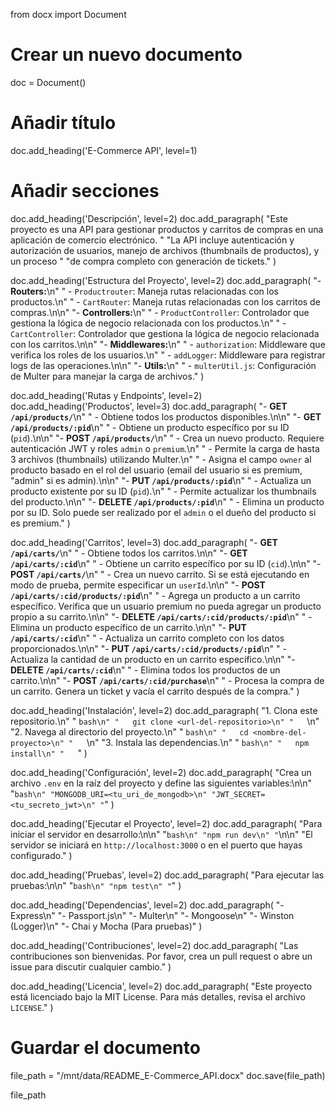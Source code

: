 from docx import Document

# Crear un nuevo documento
doc = Document()

# Añadir título
doc.add_heading('E-Commerce API', level=1)

# Añadir secciones
doc.add_heading('Descripción', level=2)
doc.add_paragraph(
    "Este proyecto es una API para gestionar productos y carritos de compras en una aplicación de comercio electrónico. "
    "La API incluye autenticación y autorización de usuarios, manejo de archivos (thumbnails de productos), y un proceso "
    "de compra completo con generación de tickets."
)

doc.add_heading('Estructura del Proyecto', level=2)
doc.add_paragraph(
    "- **Routers:**\n"
    "  - `Productrouter`: Maneja rutas relacionadas con los productos.\n"
    "  - `CartRouter`: Maneja rutas relacionadas con los carritos de compras.\n\n"
    "- **Controllers:**\n"
    "  - `ProductController`: Controlador que gestiona la lógica de negocio relacionada con los productos.\n"
    "  - `CartController`: Controlador que gestiona la lógica de negocio relacionada con los carritos.\n\n"
    "- **Middlewares:**\n"
    "  - `authorization`: Middleware que verifica los roles de los usuarios.\n"
    "  - `addLogger`: Middleware para registrar logs de las operaciones.\n\n"
    "- **Utils:**\n"
    "  - `multerUtil.js`: Configuración de Multer para manejar la carga de archivos."
)

doc.add_heading('Rutas y Endpoints', level=2)
doc.add_heading('Productos', level=3)
doc.add_paragraph(
    "- **GET `/api/products/`**\n"
    "  - Obtiene todos los productos disponibles.\n\n"
    "- **GET `/api/products/:pid`**\n"
    "  - Obtiene un producto específico por su ID (`pid`).\n\n"
    "- **POST `/api/products/`**\n"
    "  - Crea un nuevo producto. Requiere autenticación JWT y roles `admin` o `premium`.\n"
    "  - Permite la carga de hasta 3 archivos (thumbnails) utilizando Multer.\n"
    "  - Asigna el campo `owner` al producto basado en el rol del usuario (email del usuario si es premium, \"admin\" si es admin).\n\n"
    "- **PUT `/api/products/:pid`**\n"
    "  - Actualiza un producto existente por su ID (`pid`).\n"
    "  - Permite actualizar los thumbnails del producto.\n\n"
    "- **DELETE `/api/products/:pid`**\n"
    "  - Elimina un producto por su ID. Solo puede ser realizado por el `admin` o el dueño del producto si es premium."
)

doc.add_heading('Carritos', level=3)
doc.add_paragraph(
    "- **GET `/api/carts/`**\n"
    "  - Obtiene todos los carritos.\n\n"
    "- **GET `/api/carts/:cid`**\n"
    "  - Obtiene un carrito específico por su ID (`cid`).\n\n"
    "- **POST `/api/carts/`**\n"
    "  - Crea un nuevo carrito. Si se está ejecutando en modo de prueba, permite especificar un `userId`.\n\n"
    "- **POST `/api/carts/:cid/products/:pid`**\n"
    "  - Agrega un producto a un carrito específico. Verifica que un usuario premium no pueda agregar un producto propio a su carrito.\n\n"
    "- **DELETE `/api/carts/:cid/products/:pid`**\n"
    "  - Elimina un producto específico de un carrito.\n\n"
    "- **PUT `/api/carts/:cid`**\n"
    "  - Actualiza un carrito completo con los datos proporcionados.\n\n"
    "- **PUT `/api/carts/:cid/products/:pid`**\n"
    "  - Actualiza la cantidad de un producto en un carrito específico.\n\n"
    "- **DELETE `/api/carts/:cid`**\n"
    "  - Elimina todos los productos de un carrito.\n\n"
    "- **POST `/api/carts/:cid/purchase`**\n"
    "  - Procesa la compra de un carrito. Genera un ticket y vacía el carrito después de la compra."
)

doc.add_heading('Instalación', level=2)
doc.add_paragraph(
    "1. Clona este repositorio.\n"
    "   ```bash\n"
    "   git clone <url-del-repositorio>\n"
    "   ```\n"
    "2. Navega al directorio del proyecto.\n"
    "   ```bash\n"
    "   cd <nombre-del-proyecto>\n"
    "   ```\n"
    "3. Instala las dependencias.\n"
    "   ```bash\n"
    "   npm install\n"
    "   ```"
)

doc.add_heading('Configuración', level=2)
doc.add_paragraph(
    "Crea un archivo `.env` en la raíz del proyecto y define las siguientes variables:\n\n"
    "```bash\n"
    "MONGODB_URI=<tu_uri_de_mongodb>\n"
    "JWT_SECRET=<tu_secreto_jwt>\n"
    "```"
)

doc.add_heading('Ejecutar el Proyecto', level=2)
doc.add_paragraph(
    "Para iniciar el servidor en desarrollo:\n\n"
    "```bash\n"
    "npm run dev\n"
    "```\n\n"
    "El servidor se iniciará en `http://localhost:3000` o en el puerto que hayas configurado."
)

doc.add_heading('Pruebas', level=2)
doc.add_paragraph(
    "Para ejecutar las pruebas:\n\n"
    "```bash\n"
    "npm test\n"
    "```"
)

doc.add_heading('Dependencias', level=2)
doc.add_paragraph(
    "- Express\n"
    "- Passport.js\n"
    "- Multer\n"
    "- Mongoose\n"
    "- Winston (Logger)\n"
    "- Chai y Mocha (Para pruebas)"
)

doc.add_heading('Contribuciones', level=2)
doc.add_paragraph(
    "Las contribuciones son bienvenidas. Por favor, crea un pull request o abre un issue para discutir cualquier cambio."
)

doc.add_heading('Licencia', level=2)
doc.add_paragraph(
    "Este proyecto está licenciado bajo la MIT License. Para más detalles, revisa el archivo `LICENSE`."
)

# Guardar el documento
file_path = "/mnt/data/README_E-Commerce_API.docx"
doc.save(file_path)

file_path
